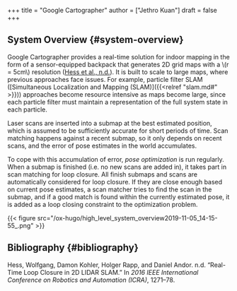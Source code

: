 +++
title = "Google Cartographer"
author = ["Jethro Kuan"]
draft = false
+++

## System Overview {#system-overview}

Google Cartographer provides a real-time solution for indoor mapping
in the form of a sensor-equipped backpack that generates 2D grid maps
with a \\(r = 5cm\\) resolution ([Hess et al., n.d.](#orge1b1114)). It is built to
scale to large maps, where previous approaches face issues. For
example, particle filter SLAM ([Simultaneous Localization and Mapping
(SLAM)]({{<relref "slam.md#" >}})) approaches become resource intensive as maps become large,
since each particle filter must maintain a representation of the full
system state in each particle.

Laser scans are inserted into a submap at the best estimated position,
which is assumed to be sufficiently accurate for short periods of
time. Scan matching happens against a recent submap, so it only
depends on recent scans, and the error of pose estimates in the world
accumulates.

To cope with this accumulation of error, _pose optimization_ is run
regularly. When a submap is finished (i.e. no new scans are added in),
it takes part in scan matching for loop closure. All finish submaps
and scans are automatically considered for loop closure. If they are
close enough based on current pose estimates, a scan matcher tries to
find the scan in the submap, and if a good match is found within the
currently estimated pose, it is added as a loop closing constraint to
the optimization problem.

{{< figure src="/ox-hugo/high_level_system_overview2019-11-05_14-15-55_.png" >}}


## Bibliography {#bibliography}

<a id="orge1b1114"></a>Hess, Wolfgang, Damon Kohler, Holger Rapp, and Daniel Andor. n.d. “Real-Time Loop Closure in 2D LIDAR SLAM.” In _2016 IEEE International Conference on Robotics and Automation (ICRA)_, 1271–78.